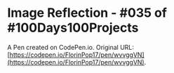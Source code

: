 # Image Reflection - #035 of #100Days100Projects

A Pen created on CodePen.io. Original URL: [https://codepen.io/FlorinPop17/pen/wvvggVN](https://codepen.io/FlorinPop17/pen/wvvggVN).


